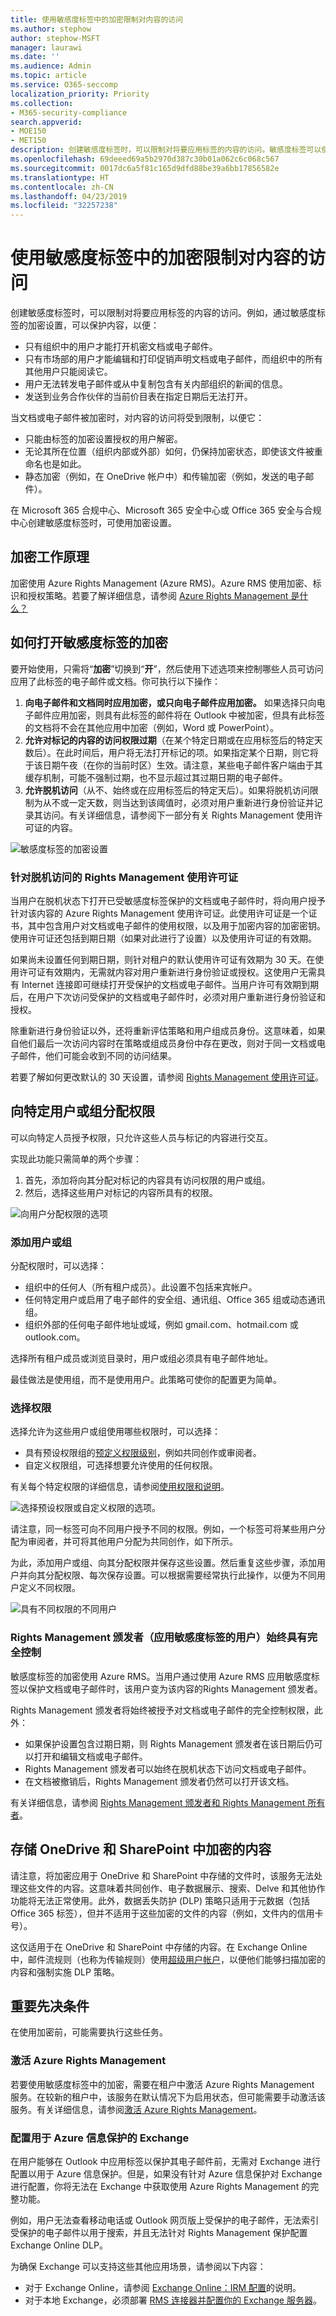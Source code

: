 ```yaml
---
title: 使用敏感度标签中的加密限制对内容的访问
ms.author: stephow
author: stephow-MSFT
manager: laurawi
ms.date: ''
ms.audience: Admin
ms.topic: article
ms.service: O365-seccomp
localization_priority: Priority
ms.collection:
- M365-security-compliance
search.appverid:
- MOE150
- MET150
description: 创建敏感度标签时，可以限制对将要应用标签的内容的访问。敏感度标签可以使用加密来保护内容。
ms.openlocfilehash: 69deeed69a5b2970d387c30b01a062c6c068c567
ms.sourcegitcommit: 0017dc6a5f81c165d9dfd88be39a6bb17856582e
ms.translationtype: HT
ms.contentlocale: zh-CN
ms.lasthandoff: 04/23/2019
ms.locfileid: "32257238"
---
```

# <a name="restrict-access-to-content-by-using-encryption-in-sensitivity-labels"></a>使用敏感度标签中的加密限制对内容的访问

创建敏感度标签时，可以限制对将要应用标签的内容的访问。例如，通过敏感度标签的加密设置，可以保护内容，以便：

- 只有组织中的用户才能打开机密文档或电子邮件。
- 只有市场部的用户才能编辑和打印促销声明文档或电子邮件，而组织中的所有其他用户只能阅读它。
- 用户无法转发电子邮件或从中复制包含有关内部组织的新闻的信息。
- 发送到业务合作伙伴的当前价目表在指定日期后无法打开。

当文档或电子邮件被加密时，对内容的访问将受到限制，以便它：

- 只能由标签的加密设置授权的用户解密。
- 无论其所在位置（组织内部或外部）如何，仍保持加密状态，即使该文件被重命名也是如此。
- 静态加密（例如，在 OneDrive 帐户中）和传输加密（例如，发送的电子邮件）。

在 Microsoft 365 合规中心、Microsoft 365 安全中心或 Office 365 安全与合规中心创建敏感度标签时，可使用加密设置。

## <a name="how-encryption-works"></a>加密工作原理

加密使用 Azure Rights Management (Azure RMS)。Azure RMS 使用加密、标识和授权策略。若要了解详细信息，请参阅 [Azure Rights Management 是什么？](https://docs.microsoft.com/zh-CN/azure/information-protection/what-is-azure-rms)

## <a name="how-to-turn-on-encryption-for-a-sensitivity-label"></a>如何打开敏感度标签的加密

要开始使用，只需将“**加密**”切换到“**开**”，然后使用下述选项来控制哪些人员可访问应用了此标签的电子邮件或文档。你可执行以下操作：

1. **向电子邮件和文档同时应用加密，或只向电子邮件应用加密。** 如果选择只向电子邮件应用加密，则具有此标签的邮件将在 Outlook 中被加密，但具有此标签的文档将不会在其他应用中加密（例如，Word 或 PowerPoint）。 
2. **允许对标记的内容的访问权限过期**（在某个特定日期或在应用标签后的特定天数后）。在此时间后，用户将无法打开标记的项。如果指定某个日期，则它将于该日期午夜（在你的当前时区）生效。请注意，某些电子邮件客户端由于其缓存机制，可能不强制过期，也不显示超过其过期日期的电子邮件。
3. **允许脱机访问**（从不、始终或在应用标签后的特定天后）。如果将脱机访问限制为从不或一定天数，则当达到该阈值时，必须对用户重新进行身份验证并记录其访问。有关详细信息，请参阅下一部分有关 Rights Management 使用许可证的内容。

![敏感度标签的加密设置](media/Sensitivity_Encryption_settings_for_sensitivity_label.png)

### <a name="rights-management-use-license-for-offline-access"></a>针对脱机访问的 Rights Management 使用许可证

当用户在脱机状态下打开已受敏感度标签保护的文档或电子邮件时，将向用户授予针对该内容的 Azure Rights Management 使用许可证。此使用许可证是一个证书，其中包含用户对文档或电子邮件的使用权限，以及用于加密内容的加密密钥。使用许可证还包括到期日期（如果对此进行了设置）以及使用许可证的有效期。

如果尚未设置任何到期日期，则针对租户的默认使用许可证有效期为 30 天。在使用许可证有效期内，无需就内容对用户重新进行身份验证或授权。这使用户无需具有 Internet 连接即可继续打开受保护的文档或电子邮件。当用户许可有效期到期后，在用户下次访问受保护的文档或电子邮件时，必须对用户重新进行身份验证和授权。

除重新进行身份验证以外，还将重新评估策略和用户组成员身份。这意味着，如果自他们最后一次访问内容时在策略或组成员身份中存在更改，则对于同一文档或电子邮件，他们可能会收到不同的访问结果。

若要了解如何更改默认的 30 天设置，请参阅 [Rights Management 使用许可证](https://docs.microsoft.com/zh-CN/azure/information-protection/configure-usage-rights#rights-management-use-license)。

## <a name="assign-permissions-to-specific-users-or-groups"></a>向特定用户或组分配权限

可以向特定人员授予权限，只允许这些人员与标记的内容进行交互。

实现此功能只需简单的两个步骤：

1. 首先，添加将向其分配对标记的内容具有访问权限的用户或组。
2. 然后，选择这些用户对标记的内容所具有的权限。

![向用户分配权限的选项](media/Sensitivity_Assign_permissions_settings.png)

### <a name="add-users-or-groups"></a>添加用户或组

分配权限时，可以选择：

- 组织中的任何人（所有租户成员）。此设置不包括来宾帐户。
- 任何特定用户或启用了电子邮件的安全组、通讯组、Office 365 组或动态通讯组。 
- 组织外部的任何电子邮件地址或域，例如 gmail.com、hotmail.com 或 outlook.com。

选择所有租户成员或浏览目录时，用户或组必须具有电子邮件地址。

最佳做法是使用组，而不是使用用户。此策略可使你的配置更为简单。

### <a name="choose-permissions"></a>选择权限

选择允许为这些用户或组使用哪些权限时，可以选择：

- 具有预设权限组的[预定义权限级别](https://docs.microsoft.com/zh-CN/azure/information-protection/configure-usage-rights#rights-included-in-permissions-levels)，例如共同创作或审阅者。
- 自定义权限组，可选择想要允许使用的任何权限。

有关每个特定权限的详细信息，请参阅[使用权限和说明](https://docs.microsoft.com/zh-CN/azure/information-protection/configure-usage-rights#usage-rights-and-descriptions)。  

![选择预设权限或自定义权限的选项。](media/Sensitivity_Choose_permissions_settings.png)

请注意，同一标签可向不同用户授予不同的权限。例如，一个标签可将某些用户分配为审阅者，并可将其他用户分配为共同创作，如下所示。

为此，添加用户或组、向其分配权限并保存这些设置。然后重复这些步骤，添加用户并向其分配权限、每次保存设置。可以根据需要经常执行此操作，以便为不同用户定义不同权限。

![具有不同权限的不同用户](media/Sensitivity_Multiple_users_permissions.png)

### <a name="rights-management-issuer-user-applying-the-sensitivity-label-always-has-full-control"></a>Rights Management 颁发者（应用敏感度标签的用户）始终具有完全控制

敏感度标签的加密使用 Azure RMS。当用户通过使用 Azure RMS 应用敏感度标签以保护文档或电子邮件时，该用户变为该内容的Rights Management 颁发者。

Rights Management 颁发者将始终被授予对文档或电子邮件的完全控制权限，此外：

- 如果保护设置包含过期日期，则 Rights Management 颁发者在该日期后仍可以打开和编辑文档或电子邮件。
- Rights Management 颁发者可以始终在脱机状态下访问文档或电子邮件。
- 在文档被撤销后，Rights Management 颁发者仍然可以打开该文档。

有关详细信息，请参阅 [Rights Management 颁发者和 Rights Management 所有者](https://docs.microsoft.com/zh-CN/azure/information-protection/configure-usage-rights#rights-management-issuer-and-rights-management-owner)。

## <a name="storing-encrypted-content-in-onedrive-and-sharepoint"></a>存储 OneDrive 和 SharePoint 中加密的内容

请注意，将加密应用于 OneDrive 和 SharePoint 中存储的文件时，该服务无法处理这些文件的内容。这意味着共同创作、电子数据展示、搜索、Delve 和其他协作功能将无法正常使用。此外，数据丢失防护 (DLP) 策略只适用于元数据（包括 Office 365 标签），但并不适用于这些加密的文件的内容（例如，文件内的信用卡号）。

这仅适用于在 OneDrive 和 SharePoint 中存储的内容。在 Exchange Online 中，邮件流规则（也称为传输规则）使用[超级用户帐户](https://docs.microsoft.com/zh-CN/azure/information-protection/configure-super-users)，以便他们能够扫描加密的内容和强制实施 DLP 策略。

## <a name="important-prerequisites"></a>重要先决条件

在使用加密前，可能需要执行这些任务。

### <a name="activating-azure-rights-management"></a>激活 Azure Rights Management

若要使用敏感度标签中的加密，需要在租户中激活 Azure Rights Management 服务。在较新的租户中，该服务在默认情况下为启用状态，但可能需要手动激活该服务。有关详细信息，请参阅[激活 Azure Rights Management](https://docs.microsoft.com/zh-CN/azure/information-protection/activate-service)。

### <a name="configure-exchange-for-azure-information-protection"></a>配置用于 Azure 信息保护的 Exchange

在用户能够在 Outlook 中应用标签以保护其电子邮件前，无需对 Exchange 进行配置以用于 Azure 信息保护。但是，如果没有针对 Azure 信息保护对 Exchange 进行配置，你将无法在 Exchange 中获取使用 Azure Rights Management 的完整功能。
 
例如，用户无法查看移动电话或 Outlook 网页版上受保护的电子邮件，无法索引受保护的电子邮件以用于搜索，并且无法针对 Rights Management 保护配置 Exchange Online DLP。 

为确保 Exchange 可以支持这些其他应用场景，请参阅以下内容：

- 对于 Exchange Online，请参阅 [Exchange Online：IRM 配置](https://docs.microsoft.com/zh-CN/azure/information-protection/configure-office365#exchange-online-irm-configuration)的说明。
- 对于本地 Exchange，必须部署 [RMS 连接器并配置你的 Exchange 服务器](https://docs.microsoft.com/zh-CN/azure/information-protection/deploy-rms-connector)。 
